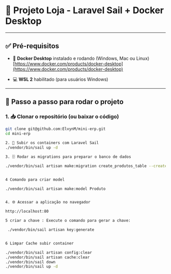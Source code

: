 # 🛒 Projeto Loja - Laravel Sail + Docker Desktop

---

## ✅ Pré-requisitos

- 🐳 **Docker Desktop** instalado e rodando (Windows, Mac ou Linux)  
  [https://www.docker.com/products/docker-desktop](https://www.docker.com/products/docker-desktop)

- 💻 **WSL 2** habilitado (para usuários Windows)  

---

## 🚀 Passo a passo para rodar o projeto

### 1. 📥 Clonar o repositório (ou baixar o código)

```bash
git clone git@github.com:ElvynM/mini-erp.git
cd mini-erp

2. 🐳 Subir os containers com Laravel Sail
./vendor/bin/sail up -d

3. 🗄️ Rodar as migrations para preparar o banco de dados

./vendor/bin/sail artisan make:migration create_produtos_table --create=produtos


4 Comando para criar model

./vendor/bin/sail artisan make:model Produto


4. 🌐 Acessar a aplicação no navegador

http://localhost:80

5 criar a chave : Execute o comando para gerar a chave:

 ./vendor/bin/sail artisan key:generate


6 Limpar Cache subir container

./vendor/bin/sail artisan config:clear
./vendor/bin/sail artisan cache:clear
./vendor/bin/sail down
./vendor/bin/sail up -d
 